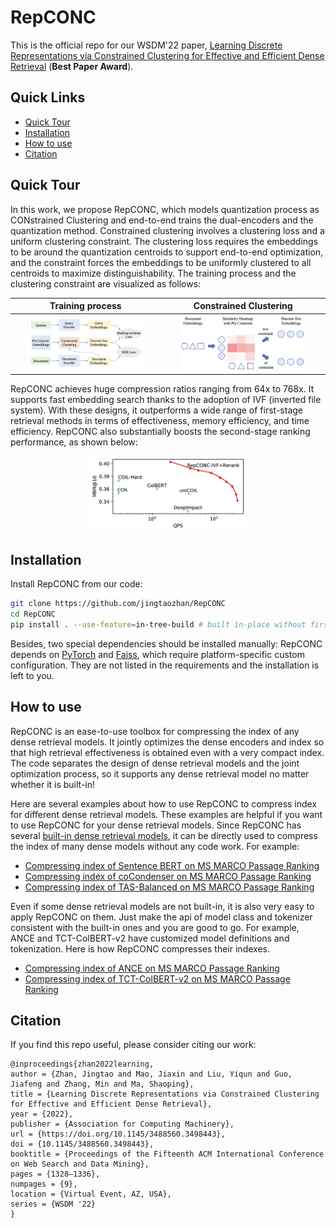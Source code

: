 # RepCONC

This is the official repo for our WSDM'22 paper, [Learning Discrete Representations via Constrained Clustering for Effective and Efficient Dense Retrieval](https://arxiv.org/pdf/2110.05789.pdf) (**Best Paper Award**). 

## Quick Links

  - [Quick Tour](#quick-tour)
  - [Installation](#installation)
  - [How to use](#how-to-use)
  - [Citation](#citation)

## Quick Tour 

In this work, we propose RepCONC, which models quantization process as CONstrained Clustering and end-to-end trains the dual-encoders and the quantization method. Constrained clustering involves a clustering loss and a uniform clustering constraint. The clustering loss requires the embeddings to be around the quantization centroids to support end-to-end optimization, and the constraint forces the embeddings to be uniformly clustered to all centroids to maximize distinguishability. 
The training process and the clustering constraint are visualized as follows:

Training process   |  Constrained Clustering
:-------------------------:|:-------------------------:
<img src="./figures/workflow.png" width="80%">  | <img src="./figures/cons_cluster.png" width="80%"> 

RepCONC achieves huge compression ratios ranging from 64x to 768x. It supports fast embedding search thanks to the adoption of IVF (inverted file system). With these designs, it outperforms a wide range of first-stage retrieval methods in terms of effectiveness, memory efficiency, and time efficiency. 
RepCONC also substantially boosts the second-stage ranking performance, as shown below:
<p align="center">
<img src="./figures/psg_vs_cplx_qps.png" width="50%">  
</p>

## Installation

Install RepCONC from our code: 
```bash
git clone https://github.com/jingtaozhan/RepCONC
cd RepCONC
pip install . --use-feature=in-tree-build # built in-place without first copying to a temporary directory.
```
Besides, two special dependencies should be installed manually: RepCONC depends on [PyTorch](https://pytorch.org/get-started/locally/) and [Faiss](https://github.com/facebookresearch/faiss/blob/main/INSTALL.md), which require platform-specific custom configuration. They are not listed in the requirements and the installation is left to you. 

## How to use

RepCONC is an ease-to-use toolbox for compressing the index of any dense retrieval models. It jointly optimizes the dense encoders and index so that high retrieval effectiveness is obtained even with a very compact index. The code separates the design of dense retrieval models and the joint optimization process, so it supports any dense retrieval model no matter whether it is built-in!

Here are several examples about how to use RepCONC to compress index for different dense retrieval models. These examples are helpful if you want to use RepCONC for your dense retrieval models.
Since RepCONC has several [built-in dense retrieval models](src/repconc/models/dense/modeling_dense.py), it can be directly used to compress the index of many dense models without any code work. For example:
* [Compressing index of Sentence BERT on MS MARCO Passage Ranking](./examples/sentence-bert) 
* [Compressing index of coCondenser on MS MARCO Passage Ranking](./examples/cocondenser)
* [Compressing index of TAS-Balanced on MS MARCO Passage Ranking](./examples/tas-balanced)

Even if some dense retrieval models are not built-in, it is also very easy to apply RepCONC on them. Just make the api of model class and tokenizer consistent with the built-in ones and you are good to go. For example, ANCE and TCT-ColBERT-v2 have customized model definitions and tokenization. Here is how RepCONC compresses their indexes. 
* [Compressing index of ANCE on MS MARCO Passage Ranking](./examples/ance/msmarco-passage)
* [Compressing index of TCT-ColBERT-v2 on MS MARCO Passage Ranking](./examples/tct-colbert/msmarco-passage)


## Citation
If you find this repo useful, please consider citing our work:
```
@inproceedings{zhan2022learning,
author = {Zhan, Jingtao and Mao, Jiaxin and Liu, Yiqun and Guo, Jiafeng and Zhang, Min and Ma, Shaoping},
title = {Learning Discrete Representations via Constrained Clustering for Effective and Efficient Dense Retrieval},
year = {2022},
publisher = {Association for Computing Machinery},
url = {https://doi.org/10.1145/3488560.3498443},
doi = {10.1145/3488560.3498443},
booktitle = {Proceedings of the Fifteenth ACM International Conference on Web Search and Data Mining},
pages = {1328–1336},
numpages = {9},
location = {Virtual Event, AZ, USA},
series = {WSDM '22}
}
```

